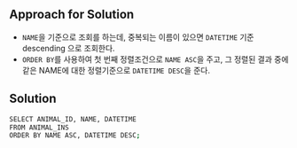 ## Approach for Solution
- `NAME`을 기준으로 조회를 하는데, 중복되는 이름이 있으면 `DATETIME` 기준  descending 으로 조회한다.
- `ORDER BY`를 사용하여 첫 번째 정렬조건으로 `NAME ASC`을 주고, 그 정렬된 결과 중에 같은 NAME에 대한 정렬기준으로  `DATETIME DESC`을 준다.

## Solution
```bash
SELECT ANIMAL_ID, NAME, DATETIME 
FROM ANIMAL_INS 
ORDER BY NAME ASC, DATETIME DESC;
```

